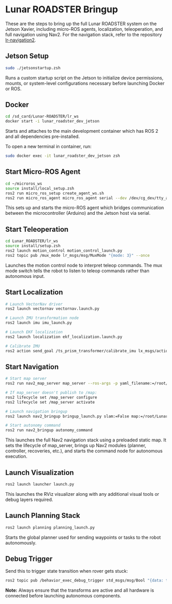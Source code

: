 # Lunar ROADSTER Bringup

These are the steps to bring up the full Lunar ROADSTER system on the Jetson Xavier, including micro-ROS agents, localization, teleoperation, and full navigation using Nav2. For the navigation stack, refer to the repository [lr-navigation2](https://github.com/Lunar-ROADSTER/lr-navigation2).

## Jetson Setup 

```bash
sudo ./jetsonstartup.zsh
```

Runs a custom startup script on the Jetson to initialize device permissions, mounts, or system-level configurations necessary before launching Docker or ROS.

## Docker

```bash
cd /sd_card/Lunar-ROADSTER/lr_ws
docker start -i lunar_roadster_dev_jetson
```

Starts and attaches to the main development container which has ROS 2 and all dependencies pre-installed.

To open a new terminal in container, run:

```bash
sudo docker exec -it lunar_roadster_dev_jetson zsh
```

## Start Micro-ROS Agent

```bash
cd ~/microros_ws
source install/local_setup.zsh
ros2 run micro_ros_setup create_agent_ws.sh
ros2 run micro_ros_agent micro_ros_agent serial --dev /dev/cg_dev/tty_arduino -v6
```

This sets up and starts the micro-ROS agent which bridges communication between the microcontroller (Arduino) and the Jetson host via serial.

## Start Teleoperation

```bash
cd Lunar_ROADSTER/lr_ws
source install/setup.zsh
ros2 launch motion_control motion_control_launch.py
ros2 topic pub /mux_mode lr_msgs/msg/MuxMode "{mode: 3}" --once
```
Launches the motion control node to interpret teleop commands. The mux mode switch tells the robot to listen to teleop commands rather than autonomous input.

## Start Localization

```bash
# Launch VectorNav driver
ros2 launch vectornav vectornav.launch.py

# Launch IMU transformation node
ros2 launch imu imu_launch.py

# Launch EKF localization
ros2 launch localization ekf_localization.launch.py

# Calibrate IMU
ros2 action send_goal /ts_prism_transformer/calibrate_imu lx_msgs/action/CalibrateImu "{dont_move_rover: false, time: 4}"
```

## Start Navigation

```bash
# Start map server
ros2 run nav2_map_server map_server --ros-args -p yaml_filename:=/root/Lunar_ROADSTER/lr_ws/src/navigation2/nav2_bringup/maps/map.yaml

# If map_server doesn't publish to /map:
ros2 lifecycle set /map_server configure
ros2 lifecycle set /map_server activate

# Launch navigation bringup
ros2 launch nav2_bringup bringup_launch.py slam:=False map:=/root/Lunar_ROADSTER/lr_ws/src/navigation2/nav2_bringup/maps/map.yaml use_sim_time:=false

# Start autonomy command
ros2 run nav2_bringup autonomy_command
```

This launches the full Nav2 navigation stack using a preloaded static map. It sets the lifecycle of map_server, brings up Nav2 modules (planner, controller, recoveries, etc.), and starts the command node for autonomous execution.

## Launch Visualization

```bash
ros2 launch launcher launch.py
```

This launches the RViz visualizer along with any additional visual tools or debug layers required.

## Launch Planning Stack

```bash
ros2 launch planning planning_launch.py
```

Starts the global planner used for sending waypoints or tasks to the robot autonomously.

## Debug Trigger

Send this to trigger state transition when rover gets stuck:

```bash
ros2 topic pub /behavior_exec_debug_trigger std_msgs/msg/Bool "{data: true}" --once
```

**Note:** Always ensure that the transforms are active and all hardware is connected before launching autonomous components.